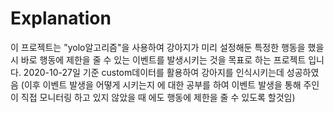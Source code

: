 # Explanation

이 프로젝트는 "yolo알고리즘"을 사용하여 강아지가 미리 설정해둔 특정한 행동을 했을시 바로 행동에 제한을 줄 수 있는 이벤트를 발생시키는 것을 목표로 하는 프로젝트 입니다.
2020-10-27일 기준 custom데이터를 활용하여 강아지를 인식시키는데 성공하였음
(이후 이벤트 발생을 어떻게 시키는지 에 대한 공부를 하여 이벤트 발생을 통해 주인이 직접 모니터링 하고 있지 않았을 때 에도 행동에 제한을 줄 수 있도록 할것임)
